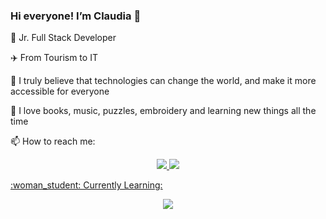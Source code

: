 ### Hi everyone! I’m Claudia 👋


 <p>🌱 Jr. Full Stack Developer </p>
 <p>✈️ From Tourism to IT</p>
 <p>🚀 I truly believe that technologies can change the world, and make it more accessible for everyone</p>
 <p>🧡 I love books, music, puzzles, embroidery and learning new things all the time</p>
 <p>📫 How to reach me:</p>
   <p align="center">
<a href="mailto:claudia.glezg@gmail.com" target="blank"><img src="https://skillicons.dev/icons?i=gmail,)](https://skillicons.dev"/>
 <a href="https://www.linkedin.com/in/claudiaglezgarcia/" target="blank"><img src="https://skillicons.dev/icons?i=linkedin,)](https://skillicons.dev"/>
  </p>
 <p>:woman_student: Currently Learning:</p>
  <p align="center">
  <a href="https://skillicons.dev">
    <img src="https://skillicons.dev/icons?i=html,css,js,figma,git,github,materialui,tailwind,bootstrap,react,nodejs,jest,php,mysql,laravel,postman,&perline=8" />
  </a>
</p>

    
 


